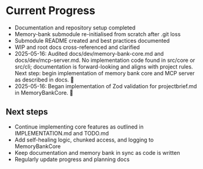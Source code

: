 # Current Progress

- Documentation and repository setup completed
- Memory-bank submodule re-initialised from scratch after .git loss
- Submodule README created and best practices documented
- WIP and root docs cross-referenced and clarified
- 2025-05-16: Audited docs/dev/memory-bank-core.md and docs/dev/mcp-server.md. No implementation code found in src/core or src/cli; documentation is forward-looking and aligns with project rules. Next step: begin implementation of memory bank core and MCP server as described in docs. 🐹
- 2025-05-16: Began implementation of Zod validation for projectbrief.md in MemoryBankCore. 🐹

## Next steps
- Continue implementing core features as outlined in IMPLEMENTATION.md and TODO.md
- Add self-healing logic, chunked access, and logging to MemoryBankCore
- Keep documentation and memory bank in sync as code is written
- Regularly update progress and planning docs
